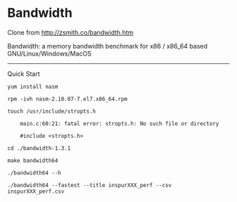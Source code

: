 # Bandwidth

Clone from <http://zsmith.co/bandwidth.htm>

Bandwidth: a memory bandwidth benchmark for x86 / x86_64 based GNU/Linux/Windows/MacOS

---

Quick Start

    yum install nasm

    rpm -ivh nasm-2.10.07-7.el7.x86_64.rpm

    touch /usr/include/stropts.h

        main.c:60:21: fatal error: stropts.h: No such file or directory

        #include <stropts.h>

    cd ./bandwidth-1.3.1

    make bandwidth64

    ./bandwidth64 --h

    ./bandwidth64 --fastest --title inspurXXX_perf --csv inspurXXX_perf.csv


